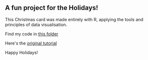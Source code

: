 ## A fun project for the Holidays!

This Christmas card was made entirely with R, applying the tools and principles of data visualisation. 

Find my code in [this folder](https://github.com/tosan-okome/mr_snowman/blob/main/code.R)

Here's the [original tutorial](https://realworlddatascience.net/ideas/tutorials/posts/2023/12/12/xmas-cards.html)

Happy Holidays!

